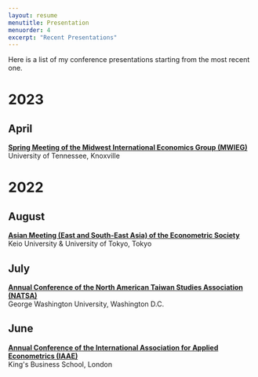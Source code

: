 ```yaml
---
layout: resume
menutitle: Presentation
menuorder: 4
excerpt: "Recent Presentations"
---
```


Here is a list of my conference presentations starting from the most recent one.

# 2023

## April
<a href="https://myweb.uiowa.edu/rriezman/" target="_blank">**Spring Meeting of the Midwest International Economics Group (MWIEG)**</a>\
University of Tennessee, Knoxville

# 2022

## August
<a href="https://ies.keio.ac.jp/ames2022/" target="_blank">**Asian Meeting (East and South-East Asia) of the Econometric Society**</a>\
Keio University & University of Tokyo, Tokyo

## July
<a href="https://www.na-tsa.org/" target="_blank">**Annual Conference of the North American Taiwan Studies Association (NATSA)**</a>\
George Washington University, Washington D.C.

## June
<a href="https://iaae2022.org/" target="_blank">**Annual Conference of the International Association for Applied Econometrics (IAAE)**</a>\
King's Business School, London

